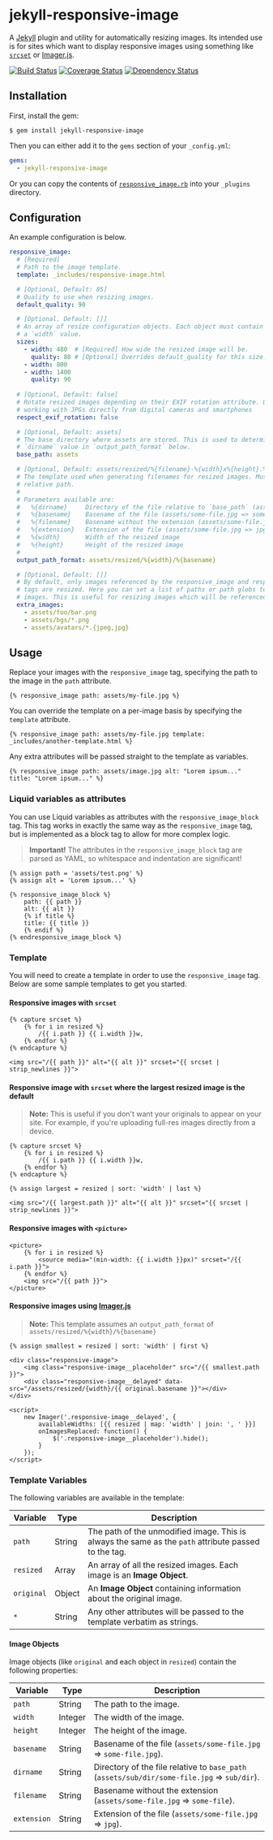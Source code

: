 # jekyll-responsive-image

A [Jekyll](http://jekyllrb.com/) plugin and utility for automatically resizing images. Its intended use is for sites which want to display responsive images using something like [`srcset`](https://developer.mozilla.org/en-US/docs/Web/HTML/Element/Img#Specifications) or [Imager.js](https://github.com/BBC-News/Imager.js/).

[![Build Status](https://img.shields.io/travis/wildlyinaccurate/jekyll-responsive-image.svg?style=flat-square)](https://travis-ci.org/wildlyinaccurate/jekyll-responsive-image)
[![Coverage Status](https://img.shields.io/coveralls/wildlyinaccurate/jekyll-responsive-image.svg?style=flat-square)](https://coveralls.io/repos/github/wildlyinaccurate/jekyll-responsive-image/badge.svg?branch=master)
[![Dependency Status](https://img.shields.io/gemnasium/wildlyinaccurate/jekyll-responsive-images.svg?style=flat-square)](https://gemnasium.com/wildlyinaccurate/jekyll-responsive-images)

## Installation

First, install the gem:

```
$ gem install jekyll-responsive-image
```

Then you can either add it to the `gems` section of your `_config.yml`:

```yaml
gems:
  - jekyll-responsive-image
```

Or you can copy the contents of [`responsive_image.rb`](lib/jekyll-responsive-image.rb) into your `_plugins` directory.

## Configuration

An example configuration is below.

```yaml
responsive_image:
  # [Required]
  # Path to the image template.
  template: _includes/responsive-image.html

  # [Optional, Default: 85]
  # Quality to use when resizing images.
  default_quality: 90

  # [Optional, Default: []]
  # An array of resize configuration objects. Each object must contain at least
  # a `width` value.
  sizes:
    - width: 480  # [Required] How wide the resized image will be.
      quality: 80 # [Optional] Overrides default_quality for this size.
    - width: 800
    - width: 1400
      quality: 90
  
  # [Optional, Default: false]
  # Rotate resized images depending on their EXIF rotation attribute. Useful for
  # working with JPGs directly from digital cameras and smartphones
  respect_exif_rotation: false

  # [Optional, Default: assets]
  # The base directory where assets are stored. This is used to determine the
  # `dirname` value in `output_path_format` below.
  base_path: assets

  # [Optional, Default: assets/resized/%{filename}-%{width}x%{height}.%{extension}]
  # The template used when generating filenames for resized images. Must be a
  # relative path.
  #
  # Parameters available are:
  #   %{dirname}     Directory of the file relative to `base_path` (assets/sub/dir/some-file.jpg => sub/dir)
  #   %{basename}    Basename of the file (assets/some-file.jpg => some-file.jpg)
  #   %{filename}    Basename without the extension (assets/some-file.jpg => some-file)
  #   %{extension}   Extension of the file (assets/some-file.jpg => jpg)
  #   %{width}       Width of the resized image
  #   %{height}      Height of the resized image
  #
  output_path_format: assets/resized/%{width}/%{basename}

  # [Optional, Default: []]
  # By default, only images referenced by the responsive_image and responsive_image_block
  # tags are resized. Here you can set a list of paths or path globs to resize other
  # images. This is useful for resizing images which will be referenced from stylesheets.
  extra_images:
    - assets/foo/bar.png
    - assets/bgs/*.png
    - assets/avatars/*.{jpeg,jpg}
```

## Usage

Replace your images with the `responsive_image` tag, specifying the path to the image in the `path` attribute.

```twig
{% responsive_image path: assets/my-file.jpg %}
```

You can override the template on a per-image basis by specifying the `template` attribute.

```twig
{% responsive_image path: assets/my-file.jpg template: _includes/another-template.html %}
```

Any extra attributes will be passed straight to the template as variables.

```twig
{% responsive_image path: assets/image.jpg alt: "Lorem ipsum..." title: "Lorem ipsum..." %}
```

### Liquid variables as attributes

You can use Liquid variables as attributes with the `responsive_image_block` tag. This tag works in exactly the same way as the `responsive_image` tag, but is implemented as a block tag to allow for more complex logic.

> **Important!** The attributes in the `responsive_image_block` tag are parsed as YAML, so whitespace and indentation are significant!

```twig
{% assign path = 'assets/test.png' %}
{% assign alt = 'Lorem ipsum...' %}

{% responsive_image_block %}
    path: {{ path }}
    alt: {{ alt }}
    {% if title %}
    title: {{ title }}
    {% endif %}
{% endresponsive_image_block %}
```

### Template

You will need to create a template in order to use the `responsive_image` tag. Below are some sample templates to get you started.

#### Responsive images with `srcset`

```twig
{% capture srcset %}
    {% for i in resized %}
        /{{ i.path }} {{ i.width }}w,
    {% endfor %}
{% endcapture %}

<img src="/{{ path }}" alt="{{ alt }}" srcset="{{ srcset | strip_newlines }}">
```

#### Responsive image with `srcset` where the largest resized image is the default

> **Note:** This is useful if you don't want your originals to appear on your site. For example, if you're uploading full-res images directly from a device.
 
```twig
{% capture srcset %}
    {% for i in resized %}
        /{{ i.path }} {{ i.width }}w,
    {% endfor %}
{% endcapture %}

{% assign largest = resized | sort: 'width' | last %}

<img src="/{{ largest.path }}" alt="{{ alt }}" srcset="{{ srcset | strip_newlines }}">
```

#### Responsive images with `<picture>`

```twig
<picture>
    {% for i in resized %}
        <source media="(min-width: {{ i.width }}px)" srcset="/{{ i.path }}">
    {% endfor %}
    <img src="/{{ path }}">
</picture>
```

#### Responsive images using [Imager.js](https://github.com/BBC-News/Imager.js/)

> **Note:** This template assumes an `output_path_format` of `assets/resized/%{width}/%{basename}`

```twig
{% assign smallest = resized | sort: 'width' | first %}

<div class="responsive-image">
    <img class="responsive-image__placeholder" src="/{{ smallest.path }}">
    <div class="responsive-image__delayed" data-src="/assets/resized/{width}/{{ original.basename }}"></div>
</div>

<script>
    new Imager('.responsive-image__delayed', {
        availableWidths: [{{ resized | map: 'width' | join: ', ' }}]
        onImagesReplaced: function() {
            $('.responsive-image__placeholder').hide();
        }
    });
</script>
```

### Template Variables

The following variables are available in the template:

| Variable   | Type   | Description                                                                                          |
|----------- |--------|------------------------------------------------------------------------------------------------------|
| `path`     | String | The path of the unmodified image. This is always the same as the `path` attribute passed to the tag. |
| `resized`  | Array  | An array of all the resized images. Each image is an **Image Object**.                               |
| `original` | Object | An **Image Object** containing information about the original image.                                 |
| `*`        | String | Any other attributes will be passed to the template verbatim as strings.                             |

#### Image Objects

Image objects (like `original` and each object in `resized`) contain the following properties:

| Variable    | Type    | Description                                                                                  |
|-------------|---------|----------------------------------------------------------------------------------------------|
| `path`      | String  | The path to the image.                                                                       |
| `width`     | Integer | The width of the image.                                                                      |
| `height`    | Integer | The height of the image.                                                                     |
| `basename`  | String  | Basename of the file (`assets/some-file.jpg` => `some-file.jpg`).                            |
| `dirname`   | String  | Directory of the file relative to `base_path` (`assets/sub/dir/some-file.jpg` => `sub/dir`). |
| `filename`  | String  | Basename without the extension (`assets/some-file.jpg` => `some-file`).                      |
| `extension` | String  | Extension of the file (`assets/some-file.jpg` => `jpg`).                                     |
